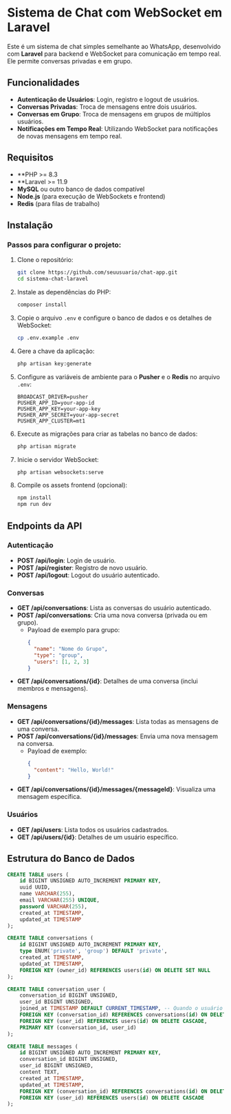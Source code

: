 # Sistema de Chat com WebSocket em Laravel

Este é um sistema de chat simples semelhante ao WhatsApp, desenvolvido com **Laravel** para backend e WebSocket para comunicação em tempo real. Ele permite conversas privadas e em grupo.

## Funcionalidades

- **Autenticação de Usuários**: Login, registro e logout de usuários.
- **Conversas Privadas**: Troca de mensagens entre dois usuários.
- **Conversas em Grupo**: Troca de mensagens em grupos de múltiplos usuários.
- **Notificações em Tempo Real**: Utilizando WebSocket para notificações de novas mensagens em tempo real.

## Requisitos

- **PHP >= 8.3
- **Laravel >= 11.9
- **MySQL** ou outro banco de dados compatível
- **Node.js** (para execução de WebSockets e frontend)
- **Redis** (para filas de trabalho)

## Instalação

### Passos para configurar o projeto:

1. Clone o repositório:
    ```bash
    git clone https://github.com/seuusuario/chat-app.git
    cd sistema-chat-laravel
    ```

2. Instale as dependências do PHP:
    ```bash
    composer install
    ```

3. Copie o arquivo `.env` e configure o banco de dados e os detalhes de WebSocket:
    ```bash
    cp .env.example .env
    ```

4. Gere a chave da aplicação:
    ```bash
    php artisan key:generate
    ```

5. Configure as variáveis de ambiente para o **Pusher** e o **Redis** no arquivo `.env`:
    ```env
    BROADCAST_DRIVER=pusher
    PUSHER_APP_ID=your-app-id
    PUSHER_APP_KEY=your-app-key
    PUSHER_APP_SECRET=your-app-secret
    PUSHER_APP_CLUSTER=mt1
    ```

6. Execute as migrações para criar as tabelas no banco de dados:
    ```bash
    php artisan migrate
    ```

7. Inicie o servidor WebSocket:
    ```bash
    php artisan websockets:serve
    ```

8. Compile os assets frontend (opcional):
    ```bash
    npm install
    npm run dev
    ```

## Endpoints da API

### Autenticação

- **POST /api/login**: Login de usuário.
- **POST /api/register**: Registro de novo usuário.
- **POST /api/logout**: Logout do usuário autenticado.

### Conversas

- **GET /api/conversations**: Lista as conversas do usuário autenticado.
- **POST /api/conversations**: Cria uma nova conversa (privada ou em grupo).
    - Payload de exemplo para grupo:
      ```json
      {
        "name": "Nome do Grupo",
        "type": "group",
        "users": [1, 2, 3]
      }
      ```
- **GET /api/conversations/{id}**: Detalhes de uma conversa (inclui membros e mensagens).

### Mensagens

- **GET /api/conversations/{id}/messages**: Lista todas as mensagens de uma conversa.
- **POST /api/conversations/{id}/messages**: Envia uma nova mensagem na conversa.
    - Payload de exemplo:
      ```json
      {
        "content": "Hello, World!"
      }
      ```
- **GET /api/conversations/{id}/messages/{messageId}**: Visualiza uma mensagem específica.

### Usuários

- **GET /api/users**: Lista todos os usuários cadastrados.
- **GET /api/users/{id}**: Detalhes de um usuário específico.

## Estrutura do Banco de Dados

```sql
CREATE TABLE users (
    id BIGINT UNSIGNED AUTO_INCREMENT PRIMARY KEY,
    uuid UUID,
    name VARCHAR(255),
    email VARCHAR(255) UNIQUE,
    password VARCHAR(255),
    created_at TIMESTAMP,
    updated_at TIMESTAMP
);

CREATE TABLE conversations (
    id BIGINT UNSIGNED AUTO_INCREMENT PRIMARY KEY,
    type ENUM('private', 'group') DEFAULT 'private',
    created_at TIMESTAMP,
    updated_at TIMESTAMP,
    FOREIGN KEY (owner_id) REFERENCES users(id) ON DELETE SET NULL
);

CREATE TABLE conversation_user (
    conversation_id BIGINT UNSIGNED,
    user_id BIGINT UNSIGNED,
    joined_at TIMESTAMP DEFAULT CURRENT_TIMESTAMP, -- Quando o usuário entrou na conversa (útil para grupos)
    FOREIGN KEY (conversation_id) REFERENCES conversations(id) ON DELETE CASCADE,
    FOREIGN KEY (user_id) REFERENCES users(id) ON DELETE CASCADE,
    PRIMARY KEY (conversation_id, user_id)
);

CREATE TABLE messages (
    id BIGINT UNSIGNED AUTO_INCREMENT PRIMARY KEY,
    conversation_id BIGINT UNSIGNED,
    user_id BIGINT UNSIGNED,
    content TEXT,
    created_at TIMESTAMP,
    updated_at TIMESTAMP,
    FOREIGN KEY (conversation_id) REFERENCES conversations(id) ON DELETE CASCADE,
    FOREIGN KEY (user_id) REFERENCES users(id) ON DELETE CASCADE
);
